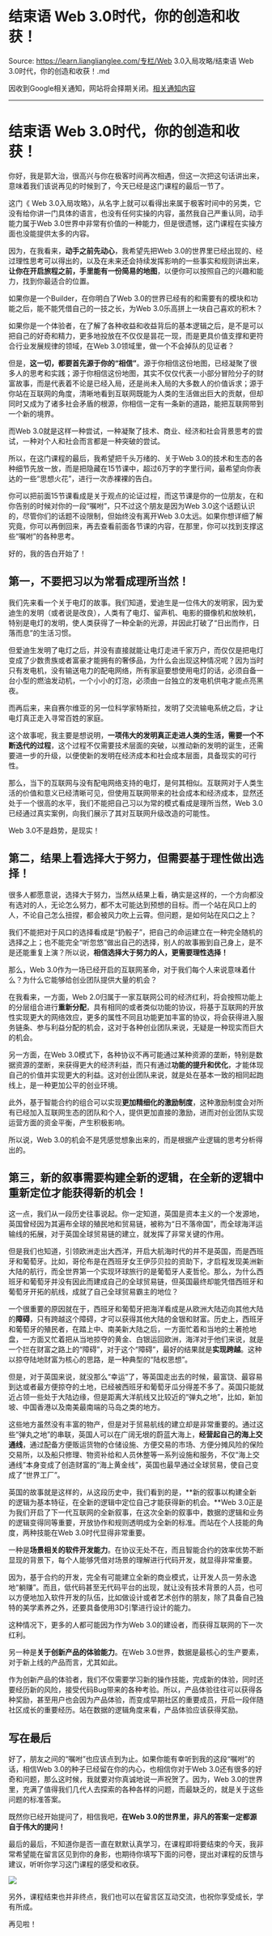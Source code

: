 # 结束语 Web 3.0时代，你的创造和收获！ 

Source: https://learn.lianglianglee.com/专栏/Web 3.0入局攻略/结束语 Web 3.0时代，你的创造和收获！.md

因收到Google相关通知，网站将会择期关闭。[相关通知内容](https://lumendatabase.org/notices/44265620)

---

# 结束语 Web 3.0时代，你的创造和收获！

你好，我是郭大治，很高兴与你在极客时间再次相遇，但这一次把这句话讲出来，意味着我们该说再见的时候到了，今天已经是这门课程的最后一节了。

这门《 Web 3.0入局攻略》，从名字上就可以看得出来属于极客时间中的另类，它没有给你讲一门具体的语言，也没有任何实操的内容，虽然我自己严重认同，动手能力属于Web 3.0世界中非常有价值的一种能力，但是很遗憾，这门课程在实操方面也没能提供太多的内容。

因为，在我看来，**动手之前先动心**，我希望先把Web 3.0的世界里已经出现的、经过理性思考可以得出的，以及在未来还会持续发挥影响的一些事实和规则讲出来，**让你在开启旅程之前，手里能有一份简易的地图**，以便你可以按照自己的兴趣和能力，找到你最适合的位置。

如果你是一个Builder，在你明白了Web 3.0的世界已经有的和需要有的模块和功能之后，能不能凭借自己的一技之长，为Web 3.0乐高拼上一块自己喜欢的积木？

如果你是一个体验者，在了解了各种收益和收益背后的基本逻辑之后，是不是可以把自己的好奇和精力，更多地投放在不仅仅是昙花一现，而是更具价值支撑和更符合行业发展规律的领域，在Web 3.0领域里，做一个不会掉队的见证者？

但是，**这一切，都要首先源于你的“相信”**。源于你相信这份地图，已经凝聚了很多人的思考和实践；源于你相信这份地图，其实不仅仅代表一小部分冒险分子的财富故事，而是代表着不论是已经入局，还是尚未入局的大多数人的价值诉求；源于你站在互联网的角度，清晰地看到互联网既能为人类的生活做出巨大的贡献，但却同时又成为了诸多社会矛盾的根源，你相信一定有一条新的道路，能把互联网带到一个新的境界。

而Web 3.0就是这样一种尝试，一种凝聚了技术、商业、经济和社会背景思考的尝试，一种对个人和社会而言都是一种突破的尝试。

所以，在这门课程的最后，我希望把千头万绪的、关于Web 3.0的技术和生态的各种细节先放一放，而是把隐藏在15节课中，超过6万字的字里行间，最希望向你表达的一些“思想火花”，进行一次赤裸裸的告白。

你可以把前面15节课看成是关于观点的论证过程，而这节课是你的一位朋友，在和你告别的时候对你的一段“嘱咐”，只不过这个朋友是因为Web 3.0这个话题认识的，尽管你们的话题不设限制，但始终没有离开Web 3.0太远。如果你想详细了解究竟，你可以再倒回来，再去查看前面各节课的内容，在那里，你可以找到支撑这些“嘱咐”的各种思考。

好的，我的告白开始了！

## 第一，不要把习以为常看成理所当然！

我们先来看一个关于电灯的故事。我们知道，爱迪生是一位伟大的发明家，因为爱迪生的发明（或者说是改良），人类有了电灯、留声机、电影的摄像机和放映机，特别是电灯的发明，使人类获得了一种全新的光源，并因此打破了“日出而作，日落而息”的生活习惯。

但爱迪生发明了电灯之后，并没有直接就能让电灯走进千家万户，而仅仅是把电灯变成了少数贵族或者富豪才能拥有的奢侈品，为什么会出现这种情况呢？因为当时只有发电机，没有输送电力的配电网络，所有家庭要想使用电灯的话，必须自备一台小型的燃油发动机，一个小小的灯泡，必须由一台独立的发电机供电才能点亮黑夜。

而再后来，来自赛尔维亚的另一位科学家特斯拉，发明了交流输电系统之后，才让电灯真正走入寻常百姓的家庭。

这个故事呢，我主要是想说明，**一项伟大的发明真正走进人类的生活，需要一个不断迭代的过程**，这个过程不仅需要技术层面的突破，以推动新的发明的诞生，还需要进一步的升级，以便使新的发明在经济成本和社会成本层面，具备现实的可行性。

那么，当下的互联网与没有配电网络支持的电灯，是何其相似。互联网对于人类生活的价值和意义已经清晰可见，但使用互联网带来的社会成本和经济成本，显然还处于一个很高的水平，我们不能把自己习以为常的模式看成是理所当然，Web 3.0已经通过真实案例，向我们展示了其对互联网升级改造的可能性。

Web 3.0不是趋势，是现实！

## 第二，结果上看选择大于努力，但需要基于理性做出选择！

很多人都愿意说，选择大于努力，当然从结果上看，确实是这样的，一个方向都没有选对的人，无论怎么努力，都不太可能达到预想的目标。而一个站在风口上的人，不论自己怎么扭捏，都会被风力吹上云霄。但问题，是如何站在风口之上？

我们不能把对于风口的选择看成是“扔骰子”，把自己的命运建立在一种完全随机的选择之上；也不能完全“听忽悠”做出自己的选择，别人的故事搬到自己身上，是不是还能重复上演？所以说，**相信选择大于努力的人，更需要理性选择！**

那么，Web 3.0作为一场已经开启的互联网革命，对于我们每个人来说意味着什么？为什么它能够给创业团队提供大量的机会？

在我看来，一方面，Web 2.0归属于一家互联网公司的经济红利，将会按照功能上的分层组合进行**重新分配**，具有相同的或者类似功能的协议，将基于互联网的开放性实现更大的网络效应，更多的属性不同且功能更加丰富的协议，将会获得进入服务链条、参与利益分配的机会，这对于各种创业团队来说，无疑是一种现实而巨大的机会。

另一方面，在Web 3.0模式下，各种协议不再可能通过某种资源的垄断，特别是数据资源的垄断，来获得更大的经济利益，而只有通过**功能的提升和优化**，才能体现自己的价值并实现更大的利益。这对创业团队来说，就是处在基本一致的相同起跑线上，是一种更加公平的创业环境。

此外，基于智能合约的组合可以实现**更加精细化的激励制度**，这种激励制度会对所有已经加入互联网生态的团队和个人，提供更加直接的激励，进而对创业团队实现运营方面的资金平衡，产生积极影响。

所以说，Web 3.0的机会不是凭感觉想象出来的，而是根据产业逻辑的思考分析得出的。

## 第三，新的叙事需要构建全新的逻辑，在全新的逻辑中重新定位才能获得新的机会！

这一点，我们从一段历史往事说起。你一定知道，英国是资本主义的一个发源地，英国曾经因为其遍布全球的殖民地和贸易链，被称为“日不落帝国”，而全球海洋运输线的拓展，对于英国全球贸易链的建立，就发挥了非常关键的作用。

但是我们也知道，引领欧洲走出大西洋，开启大航海时代的并不是英国，而是西班牙和葡萄牙。比如，哥伦布是在西班牙女王伊莎贝拉的资助下，才启程发现美洲新大陆的航行，而全世界第一个实现环球旅行的是葡萄牙人麦哲伦。那么，为什么西班牙和葡萄牙并没有因此而建成自己的全球贸易链，但英国最终却能凭借西班牙和葡萄牙开拓的航线，成就了自己全球贸易霸主的地位？

一个很重要的原因就在于，西班牙和葡萄牙把海洋看成是从欧洲大陆迈向其他大陆的**障碍**，只有跨越这个障碍，才可以获得其他大陆的金银和财富。历史上，西班牙和葡萄牙的殖民者，在踏上中、南美新大陆之后，一方面忙着和当地的土著抢地盘，一方面又忙着把从当地掠夺的黄金、白银运回欧洲，海洋对于他们来说，就是一个拦在财富之路上的“障碍”，对于这个“障碍”，最好的结果就是**实现跨越**。这种以掠夺陆地财富为核心的思路，是一种典型的“陆权思想”。

但是，对于英国来说，就没那么“幸运”了，等英国走出去的时候，最富饶、最容易到达或者最方便掠夺的土地，已经被西班牙和葡萄牙瓜分得差不多了。英国只能就近占领一些处于大陆边缘，但是距离大洋航线又比较近的“弹丸之地”，比如，新加坡、中国香港以及南美最南端的马岛之类的地方。

这些地方虽然没有丰富的物产，但是对于贸易航线的建立却是非常重要的。通过这些“弹丸之地”的串联，英国人可以在广阔无垠的蔚蓝大海上，**经营起自己的海上交通线**，通过配备方便贩运货物的仓储设施、方便交易的市场、方便分摊风险的保险交易所，以及船只修理、物资补给和人员休整等一系列设施和服务，不仅“海上交通线”本身变成了创造财富的“海上黄金线”，英国也最早通过全球贸易，使自己变成了“世界工厂”。

英国的故事就是这样的，从这段历史中，我们看到的是，**新的叙事以构建全新的逻辑为基本特征，在全新的逻辑中定位自己才能获得新的机会。**Web 3.0正是为我们开启了下一代互联网的全新叙事，在这次全新的叙事中，数据的逻辑和业务的逻辑变得同等重要，开放协作和规则透明成为全新的标准。而站在个人技能的角度，两种技能在Web 3.0时代显得非常重要。

一种是**场景相关的软件开发能力**。在协议无处不在，而且智能合约的效率优势不断显现的背景下，每个人能够凭借对场景的理解进行代码开发，就显得非常重要。

因为，基于合约的开发，完全有可能建立全新的商业模式，让开发人员一劳永逸地“躺赚”。而且，低代码甚至无代码平台的出现，就让没有技术背景的人员，也可以方便地加入软件开发的队伍，比如做设计或者艺术创作的朋友，除了具备自己独特的美学素养之外，还要具备使用3D引擎进行设计的能力。

这种情况下，更多的人都可能因为作为Web 3.0的建设者，而获得互联网的下一次红利。

另一种是**关于创新产品的体验能力**。在Web 3.0世界，数据是最核心的生产要素，对于新上线的产品而言，尤其如此。

作为创新产品的体验者，我们不仅需要学习新的操作技能，完成新的体验，同时还要经历新的风险，接受代码Bug带来的各种考验。所以，产品体验往往可以获得各种奖励，甚至用户也会因为产品体验，而变成早期社区的重要成员，开启一段伴随社区成长的重要经历。站在数据的逻辑角度来看，产品体验应该获得奖励。

## 写在最后

好了，朋友之间的“嘱咐”也应该点到为止。如果你能有幸听到我的这段“嘱咐”的话，相信Web 3.0的种子已经留在你的内心，也相信你对于Web 3.0还有很多的好奇和问题，那么这时候，我就要对你真诚地说一声祝贺了。因为，Web 3.0的世界里，充满了值得我们几代人去探索的各种各样的问题，而最缺乏的，就是关于这些问题的标准答案。

既然你已经开始提问了，相信我吧，**在Web 3.0的世界里，非凡的答案一定都源自于伟大的提问！**

最后的最后，不知道你是否一直在默默认真学习，在课程即将要结束的今天，我非常希望能在留言区见到你的身影，也期待你填写下面的问卷，提出对课程的反馈与建议，听听你学习这门课程的感受和收获。

[![](assets/a03c757e030c4082a35ad6258fe1eb6a.jpg)](https://jinshuju.net/f/OiJ8BC)

另外，课程结束也并非终点，我们也可以在留言区互动交流，也祝你享受成长，学有所成。

再见啦！